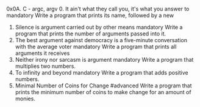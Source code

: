 0x0A. C - argc, argv
0. It ain't what they call you, it's what you answer to
mandatory
Write a program that prints its name, followed by a new 
1. Silence is argument carried out by other means
mandatory
Write a program that prints the number of arguments passed into it.
2. The best argument against democracy is a five-minute conversation with the average voter
mandatory
Write a program that prints all arguments it receives
3. Neither irony nor sarcasm is argument
mandatory
Write a program that multiplies two numbers.
4. To infinity and beyond
mandatory
Write a program that adds positive numbers.
5. Minimal Number of Coins for Change
#advanced
Write a program that prints the minimum number of coins to make change for an amount of monies.
